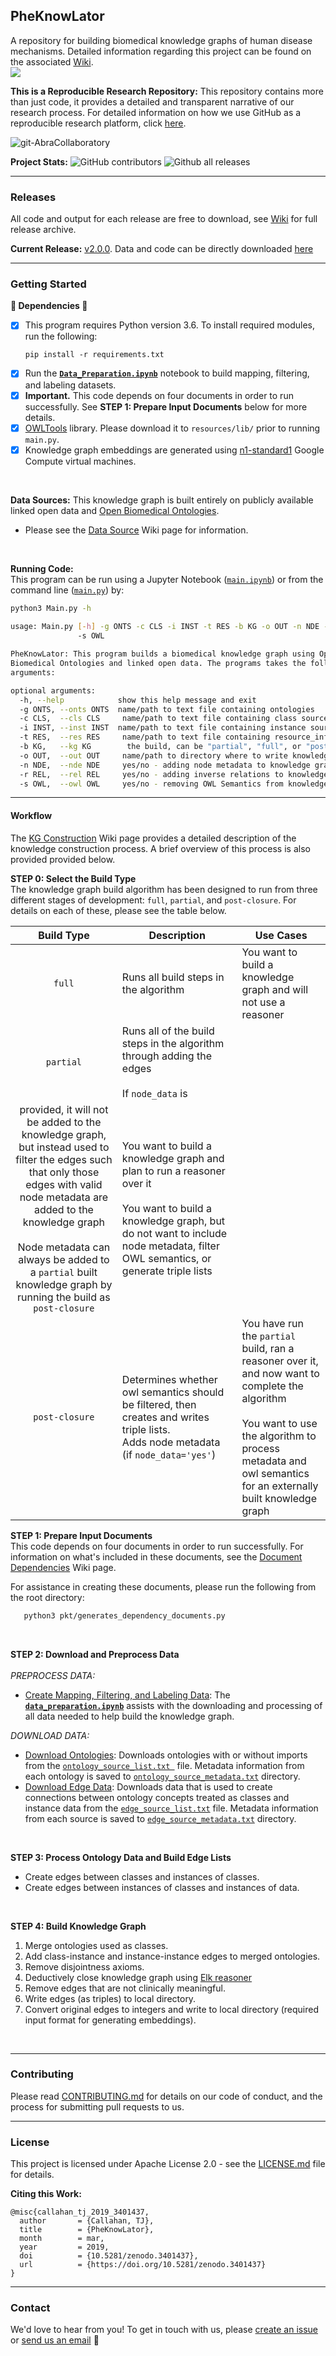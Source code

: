 ## PheKnowLator

A repository for building biomedical knowledge graphs of human disease mechanisms. Detailed information regarding this project can be found on the associated [Wiki](https://github.com/callahantiff/PheKnowLater/wiki).  
<img src="https://zenodo.org/badge/DOI/10.5281/zenodo.3401437.svg"> 

**This is a Reproducible Research Repository:** This repository contains more than just code, it provides a detailed and transparent narrative of our research process. For detailed information on how we use GitHub as a reproducible research platform, click [here](https://github.com/callahantiff/Abra-Collaboratory/wiki/Using-GitHub-as-a-Reproducible-Research-Platform).

<img src="https://img.shields.io/badge/ReproducibleResearch-AbraCollaboratory-magenta.svg?style=flat-square" alt="git-AbraCollaboratory"> 

<br>  

**Project Stats:** ![GitHub contributors](https://img.shields.io/github/contributors/callahantiff/PheKnowLater.svg?color=yellow&style=flat-square) ![Github all releases](https://img.shields.io/github/downloads/callahantiff/PheKnowLater/total.svg?color=dodgerblue&style=flat-square)

***

### Releases  
All code and output for each release are free to download, see [Wiki](https://github.com/callahantiff/PheKnowLator/wiki) for full release archive.  

**Current Release:** [v2.0.0](https://github.com/callahantiff/PheKnowLator/wiki/v2.0.0). Data and code can be directly downloaded [here](https://github.com/callahantiff/PheKnowLator/wiki/v2.0.0#generated-output)

*** 

### Getting Started

**🛑 Dependencies 🛑**  
- [x] This program requires Python version 3.6. To install required modules, run the following:  
    ```
    pip install -r requirements.txt
    ``` 
- [x] Run the  **[`Data_Preparation.ipynb`](https://github.com/callahantiff/PheKnowLator/blob/master/Data_Preparation.ipynb)** notebook to build mapping, filtering, and labeling datasets. 
- [x] **Important.** This code depends on four documents in order to run successfully. See **STEP 1: Prepare Input
 Documents** below for more 
 details.
- [x] [OWLTools](https://github.com/owlcollab/owltools) library. Please download it to `resources/lib/` prior to running `main.py`. 
- [x] Knowledge graph embeddings are generated using [n1-standard1](https://cloud.google.com/compute/vm-instance-pricing#n1_predefined) Google Compute virtual machines.  

<br>

**Data Sources:** This knowledge graph is built entirely on publicly available linked open data and [Open Biomedical Ontologies](http://obofoundry.org/).
  - Please see the [Data Source](https://github.com/callahantiff/PheKnowLator/wiki/Data-Sources) Wiki page for
  information.

<br>

**Running Code:**  
This program can be run using a Jupyter Notebook ([`main.ipynb`](https://github.com/callahantiff/pheknowlator/blob/master/main.ipynb)) or from the command line ([`main.py`](https://github.com/callahantiff/pheknowlator/blob/master/main.py)) by:

``` bash
python3 Main.py -h
    
usage: Main.py [-h] -g ONTS -c CLS -i INST -t RES -b KG -o OUT -n NDE -r REL
               -s OWL

PheKnowLator: This program builds a biomedical knowledge graph using Open
Biomedical Ontologies and linked open data. The programs takes the following
arguments:

optional arguments:
  -h, --help            show this help message and exit
  -g ONTS, --onts ONTS  name/path to text file containing ontologies
  -c CLS,  --cls CLS     name/path to text file containing class sources
  -i INST, --inst INST  name/path to text file containing instance sources
  -t RES,  --res RES     name/path to text file containing resource_info
  -b KG,   --kg KG        the build, can be "partial", "full", or "post-closure"
  -o OUT,  --out OUT     name/path to directory where to write knowledge graph
  -n NDE,  --nde NDE     yes/no - adding node metadata to knowledge graph
  -r REL,  --rel REL     yes/no - adding inverse relations to knowledge graph
  -s OWL,  --owl OWL     yes/no - removing OWL Semantics from knowledge graph
```   

***

#### Workflow   
The [KG Construction](https://github.com/callahantiff/PheKnowLator/wiki/KG-Construction) Wiki page provides a detailed description of the knowledge construction process. A brief overview of this process is also provided
  provided below. 

 **STEP 0: Select the Build Type**  
 The knowledge graph build algorithm has been designed to run from three different stages of development: `full`, `partial`, and `post-closure`. For details on each of these, please see the table below.

Build Type | Description | Use Cases  
:--: | -- | --   
`full` | Runs all build steps in the algorithm | You want to build a knowledge graph and will not use a reasoner  
`partial` | Runs all of the build steps in the algorithm through adding the edges<br><br> If `node_data` is
 provided, it will not be added to the knowledge graph, but instead used to filter the edges such that only those edges with valid node metadata are added to the knowledge graph<br><br> Node metadata can always be added to a `partial` built knowledge graph by running the build as `post-closure` | You want to build a knowledge graph and plan to run a reasoner over it<br><br> You want to build a knowledge graph, but do not want to include node metadata, filter OWL semantics, or generate triple lists  
`post-closure` | Determines whether owl semantics should be filtered, then creates and writes triple lists.<br>Adds node metadata (if `node_data='yes'`) | You have run the `partial` build, ran a reasoner over it, and now want to complete the algorithm<br><br> You want to use the algorithm to process metadata and owl semantics for an externally built knowledge graph

**STEP 1: Prepare Input Documents**  
This code depends on four documents in order to run successfully. For information on what's included in these documents, see the [Document Dependencies](https://github.com/callahantiff/PheKnowLator/wiki/Dependencies) Wiki page.

For assistance in creating these documents, please run the following from the root directory:
```bash
   python3 pkt/generates_dependency_documents.py
```

<br>

**STEP 2: Download and Preprocess Data**  
   <br>
_PREPROCESS DATA:_  
 - <u>Create Mapping, Filtering, and Labeling Data</u>: The **[`data_preparation.ipynb`](https://github.com/callahantiff/PheKnowLator/blob/master/Data_Preparation.ipynb)** assists with the downloading and processing of all data needed to help build the knowledge graph.   

_DOWNLOAD DATA:_  
 - <u>Download Ontologies</u>: Downloads ontologies with or without imports from the [`ontology_source_list.txt
   `](https://github.com/callahantiff/PheKnowLator/blob/master/resources/ontology_source_list.txt) file. Metadata
    information from each ontology is saved to [`ontology_source_metadata.txt`](https://github.com/callahantiff/PheKnowLator/blob/master/resources/ontologies/ontology_source_metadata.txt) directory.
 - <u>Download Edge Data</u>: Downloads data that is used to create connections between ontology concepts treated
   as classes and instance data from the [`edge_source_list.txt`](https://github.com/callahantiff/PheKnowLator/blob/master/resources/edge_source_list.txt) file. Metadata information from each source is saved
    to [`edge_source_metadata.txt`](https://github.com/callahantiff/PheKnowLator/blob/master/resources/edge_data/edge_source_metadata.txt) directory. 

<br>

**STEP 3: Process Ontology Data and Build Edge Lists**  
 - Create edges between classes and instances of classes.  
 - Create edges between instances of classes and instances of data.  

<br>

**STEP 4: Build Knowledge Graph**  
1. Merge ontologies used as classes.  
2. Add class-instance and instance-instance edges to merged ontologies.  
3. Remove disjointness axioms.  
4. Deductively close knowledge graph using [Elk reasoner](https://www.cs.ox.ac.uk/isg/tools/ELK/)  
5. Remove edges that are not clinically meaningful.  
6. Write edges (as triples) to local directory.  
7. Convert original edges to integers and write to local directory (required input format for generating embeddings).

<br>

<!--
**STEP 5: Generate Mechanism Embeddings**  
To create estimates of molecular mechanisms, we embed knowledge graph information extracted by [DeepWalk](https://github.com/phanein/deepwalk). Please see this [`README.md`](https://github.com/callahantiff/PheKnowLator/tree/master/resources/embeddings) for details.  

<br>
-->

***

### Contributing

Please read [CONTRIBUTING.md](https://github.com/callahantiff/pheknowlator/blob/master/CONTRIBUTING.md) for details on 
our code of conduct, and the process for submitting pull requests to us.

***

### License

This project is licensed under Apache License 2.0 - see the [LICENSE.md](https://github.com/callahantiff/pheknowlator/blob/master/LICENSE) file for details.  


**Citing this Work:**  
```
@misc{callahan_tj_2019_3401437,
  author       = {Callahan, TJ},
  title        = {PheKnowLator},
  month        = mar,
  year         = 2019,
  doi          = {10.5281/zenodo.3401437},
  url          = {https://doi.org/10.5281/zenodo.3401437}
}
```   

***

### Contact

We'd love to hear from you! To get in touch with us, please [create an issue](https://github.com/callahantiff/PheKnowLator/issues/new/choose) or [send us an email](https://mail.google.com/mail/u/0/?view=cm&fs=1&tf=1&to=callahantiff@gmail.com) 💌
